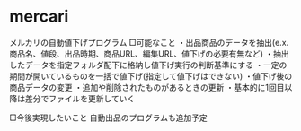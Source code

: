 # mercari
メルカリの自動値下げプログラム
□可能なこと
・出品商品のデータを抽出(e.x.商品名、値段、出品時期、商品URL、編集URL、値下げの必要有無など)
・抽出したデータを指定フォルダ配下に格納し値下げ実行の判断基準にする
・一定の期間が開いているものを一括で値下げ(指定して値下げはできない)
・値下げ後の商品データの変更
・追加や削除されたものがあるときの更新
・基本的に1回目以降は差分でファイルを更新していく

□今後実現したいこと
自動出品のプログラムも追加予定
